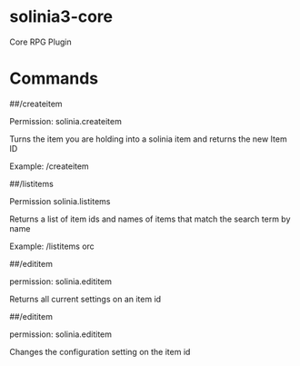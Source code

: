 # solinia3-core
Core RPG Plugin

# Commands

##/createitem

Permission: solinia.createitem

Turns the item you are holding into a solinia item and returns the new Item ID

Example: /createitem

##/listitems <search term>

Permission solinia.listitems

Returns a list of item ids and names of items that match the search term by name

Example: /listitems orc

##/edititem <itemid>

permission: solinia.edititem

Returns all current settings on an item id

##/edititem <itemid> <setting> <value>

permission: solinia.edititem

Changes the configuration setting on the item id


